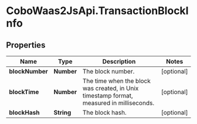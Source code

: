 # CoboWaas2JsApi.TransactionBlockInfo

## Properties

Name | Type | Description | Notes
------------ | ------------- | ------------- | -------------
**blockNumber** | **Number** | The block number. | [optional] 
**blockTime** | **Number** | The time when the block was created, in Unix timestamp format, measured in milliseconds. | [optional] 
**blockHash** | **String** | The block hash. | [optional] 


